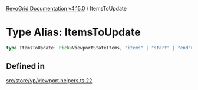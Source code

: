 [RevoGrid Documentation v4.15.0](README.md) / ItemsToUpdate

# Type Alias: ItemsToUpdate

```ts
type ItemsToUpdate: Pick<ViewportStateItems, "items" | "start" | "end">;
```

## Defined in

[src/store/vp/viewport.helpers.ts:22](https://github.com/revolist/revogrid/blob/f57e3b1afae49404a5b6670c54899cb5770f47c4/src/store/vp/viewport.helpers.ts#L22)
